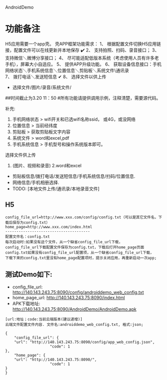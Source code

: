 AndroidDemo

# 功能备注

H5应用需要一个app壳。 
壳APP框架功能需求： 
1、 根据配置文件切换H5应用链接，配置文件可以在线更新并本地保存 ✔️
2、 支持拍照、扫码、录音接口；
3、 支持微信＼微博分享接口；
4、 尽可能适配低版本系统（考虑使用人员有许多老手机），屏幕大小自适应。 
5、 提供APP升级功能。
6、 获取设备信息接口：手机网络状态＼手机系统信息＼位置信息＼剪贴板＼系统文件\通讯录  
7、 拨打电话＼发送短信息  ✔
8、 选择文件以供上传 

- 选择文件/图片/录音/系统文件/

##时间截止为3.20 11：50
#所有功能请提供调用示例，注释清楚，需要源代码。

补充:
1. 手机网络状态 >  wifi开关和已选wifi名称ssid， 或4G，或没网络
2. 位置信息    >  当前经纬度
3. 剪贴板      >  获取剪贴板文字内容
4. 系统文件    >  word和excel,pdf
5. 手机系统信息 >  手机型号和操作系统版本即可。

选择文件供上传 
1. (图片、视频和录音)
2.word和excel

- 剪贴板信息/拨打电话/发送短信息/手机系统信息/扫码/位置信息.
- 网络信息/手机相册选择.
- TODO: [本地文件上传/通讯录/本地录音文件]

## H5

```
config_file_url=http://www.xxx.com/config/config.txt（可以是其它文件名，下载后保存为config.txt）
home_page=http://www.xxx.com/index.html
--------------------------------------
配置文件名：config.txt
每次启动时:如果没有这个文件，从一个缺省config_file_url下载，
config_file_url下载配置文件保存为config.txt，下载后打开home_page页面
config.txt如果没有config_file_url配置项，从一个缺省config_file_url下载，
下载下来的config.txt里没有home_page配置项时，提示关闭应用，再重新启动一次app;
```

## 测试Demo如下:

- config_file_url: http://140.143.243.75:8090/config/androiddemo_web_config.txt
- home_page_url: http://140.143.243.75:8090/index.html
- APK下载地址: http://140.143.243.75:8090/AndroidDemo/AndroidDemo.apk
```
[url:地址；code:当前云端版本(建议递增)]
云端文件配置文件内容. 文件名:androiddemo_web_config.txt, 格式:json;

{
	"config_file_url": {
	"url": "http://140.143.243.75:8090/config/app_web_config.json",
					"code": 1
},
	"home_page": {
	"url": "http://140.143.243.75:8090/",
					"code": 1
}
}
```
